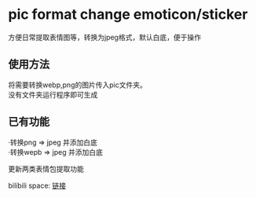 # pic format change emoticon/sticker
方便日常提取表情图等，转换为jpeg格式，默认白底，便于操作<br>

使用方法<br>
---
将需要转换webp,png的图片传入pic文件夹。<br>
没有文件夹运行程序即可生成<br>

已有功能<br>
---
·转换png => jpeg 并添加白底<br>
·转换wepb => jpeg 并添加白底<br>

更新两类表情包提取功能<br>


bilibili space: [链接](https://space.bilibili.com/480895774) <br>
